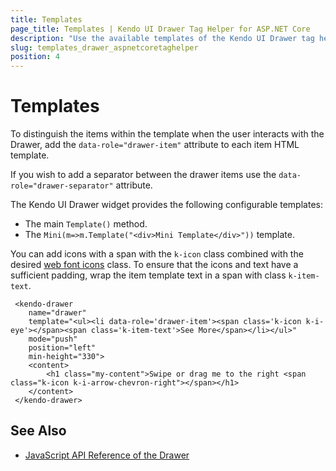 ```yaml
---
title: Templates
page_title: Templates | Kendo UI Drawer Tag Helper for ASP.NET Core
description: "Use the available templates of the Kendo UI Drawer tag helper for ASP.NET Core (MVC 6 or ASP.NET Core MVC)."
slug: templates_drawer_aspnetcoretaghelper
position: 4
---
```


# Templates

To distinguish the items within the template when the user interacts with the Drawer, add the `data-role="drawer-item"` attribute to each item HTML template.

If you wish to add a separator between the drawer items use the `data-role="drawer-separator"` attribute.

The Kendo UI Drawer widget provides the following configurable templates:
* The main `Template()` method.
* The `Mini(m=>m.Template("<div>Mini Template</div>"))` template.

You can add icons with a span with the `k-icon` class combined with the desired [web font icons](https://docs.telerik.com/kendo-ui/styles-and-layout/icons-web#list-of-font-icons) class. To ensure that the icons and text have a sufficient padding, wrap the item template text in a span with class `k-item-text`.

     <kendo-drawer
        name="drawer"
        template="<ul><li data-role='drawer-item'><span class='k-icon k-i-eye'></span><span class='k-item-text'>See More</span></li></ul>"
        mode="push"
        position="left"
        min-height="330">
        <content>
            <h1 class="my-content">Swipe or drag me to the right <span class="k-icon k-i-arrow-chevron-right"></span></h1>
        </content>
     </kendo-drawer>

## See Also

* [JavaScript API Reference of the Drawer](https://docs.telerik.com/kendo-ui/api/javascript/ui/drawer)
